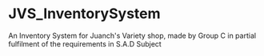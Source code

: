 # JVS_InventorySystem
 An Inventory System for Juanch's Variety shop, made by Group C in partial fulfilment of the requirements in S.A.D Subject
